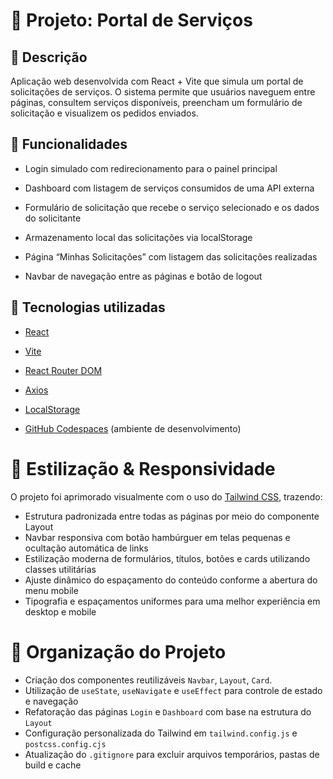 # 📝 Projeto: Portal de Serviços
## 📌 Descrição
Aplicação web desenvolvida com React + Vite que simula um portal de solicitações de serviços. O sistema permite que usuários naveguem entre páginas, consultem serviços disponíveis, preencham um formulário de solicitação e visualizem os pedidos enviados.

## 🧪 Funcionalidades
- Login simulado com redirecionamento para o painel principal

- Dashboard com listagem de serviços consumidos de uma API externa

- Formulário de solicitação que recebe o serviço selecionado e os dados do solicitante

- Armazenamento local das solicitações via localStorage

- Página “Minhas Solicitações” com listagem das solicitações realizadas

- Navbar de navegação entre as páginas e botão de logout

## 🧰 Tecnologias utilizadas
- [React](https://react.dev/)

- [Vite](https://vite.dev/)

- [React Router DOM](https://reactrouter.com/)

- [Axios](https://axios-http.com/) 

- [LocalStorage](https://developer.mozilla.org/pt-BR/docs/Web/API/Window/localStorage)

- [GitHub Codespaces](https://github.com/features/codespaces) (ambiente de desenvolvimento)

# 🎨 Estilização & Responsividade
O projeto foi aprimorado visualmente com o uso do [Tailwind CSS](https://tailwindcss.com/), trazendo:
- Estrutura padronizada entre todas as páginas por meio do componente Layout
- Navbar responsiva com botão hambúrguer em telas pequenas e ocultação automática de links
- Estilização moderna de formulários, títulos, botões e cards utilizando classes utilitárias
- Ajuste dinâmico do espaçamento do conteúdo conforme a abertura do menu mobile
- Tipografia e espaçamentos uniformes para uma melhor experiência em desktop e mobile

# 🧱 Organização do Projeto
- Criação dos componentes reutilizáveis `Navbar`, `Layout`, `Card`.
- Utilização de `useState`, `useNavigate` e `useEffect` para controle de estado e navegação
- Refatoração das páginas `Login` e `Dashboard` com base na estrutura do `Layout`
- Configuração personalizada do Tailwind em `tailwind.config.js` e `postcss.config.cjs`
- Atualização do `.gitignore` para excluir arquivos temporários, pastas de build e cache
